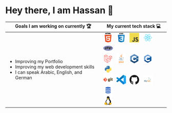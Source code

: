 # Hey there, I am Hassan :wave:
|Goals I am working on currently 🏆|My current tech stack :computer:  |
|--     |--   | 
|<ul><li>Improving my Portfolio</li> <li>Improving my web development skills</li> <li>I can speak Arabic, English, and German</li></ul>|  <img src="https://raw.githubusercontent.com/github/explore/80688e429a7d4ef2fca1e82350fe8e3517d3494d/topics/html/html.png" alt="HTML5 Icon" width="30" height="30"> &nbsp; <img src="https://raw.githubusercontent.com/github/explore/80688e429a7d4ef2fca1e82350fe8e3517d3494d/topics/css/css.png" alt="Laravel" width="30" height="30"> &nbsp; <img src="https://raw.githubusercontent.com/github/explore/80688e429a7d4ef2fca1e82350fe8e3517d3494d/topics/javascript/javascript.png" alt="HTML5 Icon" width="30" height="30"> &nbsp; <img src="https://raw.githubusercontent.com/github/explore/80688e429a7d4ef2fca1e82350fe8e3517d3494d/topics/react/react.png" alt="HTML5 Icon" width="30" height="30">  &nbsp; <img src="https://raw.githubusercontent.com/github/explore/80688e429a7d4ef2fca1e82350fe8e3517d3494d/topics/php/php.png" alt="HTML5 Icon" width="30" height="30"> <br> <img src="https://raw.githubusercontent.com/github/explore/80688e429a7d4ef2fca1e82350fe8e3517d3494d/topics/laravel/laravel.png" alt="HTML5 Icon" width="30" height="30"> &nbsp; <img src="https://raw.githubusercontent.com/github/explore/80688e429a7d4ef2fca1e82350fe8e3517d3494d/topics/java/java.png" alt="HTML5 Icon" width="30" height="30">  &nbsp; <img src="https://raw.githubusercontent.com/github/explore/80688e429a7d4ef2fca1e82350fe8e3517d3494d/topics/cpp/cpp.png" alt="HTML5 Icon" width="30" height="30">  &nbsp; <img src="https://raw.githubusercontent.com/github/explore/80688e429a7d4ef2fca1e82350fe8e3517d3494d/topics/c/c.png" alt="HTML5 Icon" width="30" height="30"> &nbsp; <img src="https://raw.githubusercontent.com/github/explore/80688e429a7d4ef2fca1e82350fe8e3517d3494d/topics/python/python.png" alt="HTML5 Icon" width="30" height="30"> <br> <img src="https://raw.githubusercontent.com/github/explore/80688e429a7d4ef2fca1e82350fe8e3517d3494d/topics/git/git.png" alt="HTML5 Icon" width="30" height="30"> &nbsp; <img src="https://raw.githubusercontent.com/github/explore/80688e429a7d4ef2fca1e82350fe8e3517d3494d/topics/visual-studio-code/visual-studio-code.png" alt="HTML5 Icon" width="30" height="30"> &nbsp; <img src="https://raw.githubusercontent.com/github/explore/78df643247d429f6cc873026c0622819ad797942/topics/github/github.png" alt="HTML5 Icon" width="30" height="30"> &nbsp; <img src="https://raw.githubusercontent.com/github/explore/80688e429a7d4ef2fca1e82350fe8e3517d3494d/topics/mysql/mysql.png" alt="HTML5 Icon" width="30" height="30"> &nbsp; <img src="https://raw.githubusercontent.com/github/explore/80688e429a7d4ef2fca1e82350fe8e3517d3494d/topics/sql/sql.png" alt="HTML5 Icon" width="30" height="30"> <br> <img src="https://raw.githubusercontent.com/github/explore/80688e429a7d4ef2fca1e82350fe8e3517d3494d/topics/linux/linux.png" alt="HTML5 Icon" width="30" height="30">         |


